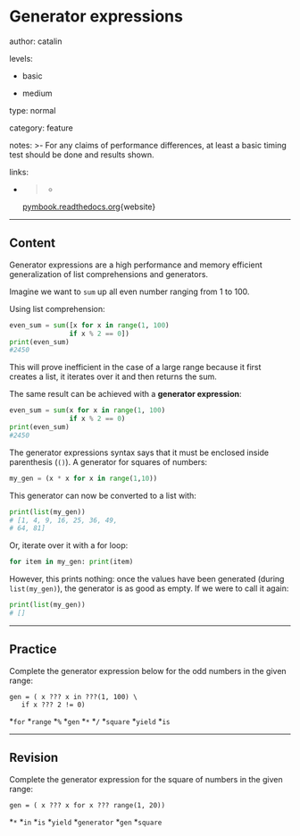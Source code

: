 # Generator expressions
author: catalin

levels:

  - basic

  - medium

type: normal

category: feature

notes: >-
  For any claims of performance differences, at least a basic timing test should
  be done and results shown.

links:

  - >-
    [pymbook.readthedocs.org](http://pymbook.readthedocs.org/en/latest/igd.html#generator-expressions){website}

---
## Content

Generator expressions are a high performance and memory efficient generalization of list comprehensions and generators.

Imagine we want to `sum` up all even number ranging from 1 to 100.

Using list comprehension:
```python
even_sum = sum([x for x in range(1, 100)
               if x % 2 == 0])
print(even_sum)
#2450
```
This will prove inefficient in the case of a large range because it first creates a list, it iterates over it and then returns the sum.

The same result can be achieved with a **generator expression**:
```python
even_sum = sum(x for x in range(1, 100)
               if x % 2 == 0)
print(even_sum)
#2450
```

The generator expressions syntax says that it must be enclosed inside parenthesis (`()`).
A generator for squares of numbers:
```python
my_gen = (x * x for x in range(1,10))
```
This generator can now  be converted to a list with:
```python
print(list(my_gen))
# [1, 4, 9, 16, 25, 36, 49,
# 64, 81]
```
Or, iterate over it with a for loop:
```python
for item in my_gen: print(item)
```
However, this prints nothing: once the values have been generated (during `list(my_gen)`), the generator is as good as empty. If we were to call it again:
```python
print(list(my_gen))
# []
```

---
## Practice

Complete the generator expression below for the odd numbers in the given range:
```
gen = ( x ??? x in ???(1, 100) \
   if x ??? 2 != 0)
```

*`for`
*`range`
*`%`
*`gen`
*`*`
*`/`
*`square`
*`yield`
*`is`

---
## Revision

Complete the generator expression for the square of numbers in the given range:
```
gen = ( x ??? x for x ??? range(1, 20))
```

*`*`
*`in`
*`is`
*`yield`
*`generator`
*`gen`
*`square`
